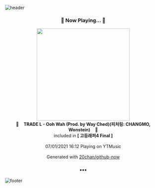 ![header](https://capsule-render.vercel.app/api?type=wave&height=170&section=header&text=Hi.%20I'm%20SHIFT&fontColor=090707&fontAlignX=45&fontAlignY=65&fontSize=100)

<h3 align="center">🎵 Now Playing... 🎵</h3>
<p align="center">
  <a href="https://music.youtube.com/watch?v=RklZ_TD6m3s">
    <img width="300" src="https://lh3.googleusercontent.com/MQWvU5t-SWFEj_i-pCJczB3jJ8uLB50cBxDn1sxTa2trR6SnUkdyKsOuQMoeLDwHaqDVNqXCwVaptNxeaQ">
  </a>
  <br>
  🎵&nbsp&nbsp&nbsp <b>TRADE L - Ooh Wah (Prod. by Way Ched)(피처링: CHANGMO, Wonstein)</b> &nbsp&nbsp&nbsp🎵
  <br>
  included in <b>[ 고등래퍼4 Final ]</b>
  
  <br />
  <br />
  07/01/2021 16:12 Playing on YTMusic
  <br />
  <br />
  Generated with <a href="https://github.com/20chan/github-now">20chan/github-now</a>
</p>

<h3 align="center">•••</h3>

![footer](https://capsule-render.vercel.app/api?type=wave&height=150&section=footer)
